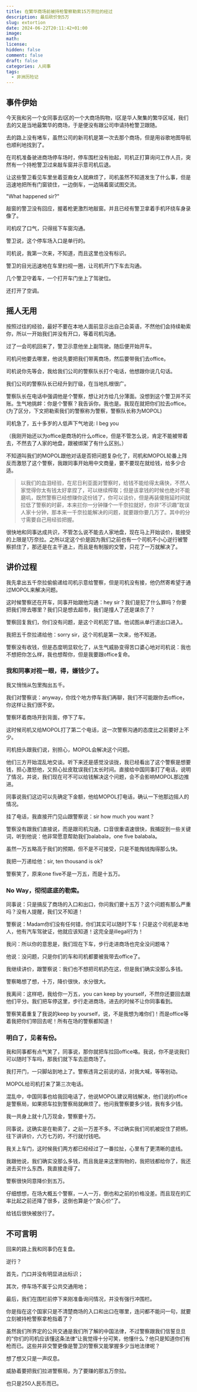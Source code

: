 ```yaml
---
title: 在繁华商场前被持枪警察勒索15万奈拉的经过
description: 最后砍价到5万
slug: extortion
date: 2024-06-22T20:11:42+01:00
image: 
math: 
license: 
hidden: false
comment: false
draft: false
categories: 人间事
tags:
  - 非洲历险记
---
```


## 事件伊始

今天我和另一个女同事去I区的一个大商场购物，I区是华人聚集的繁华区域，我们去的又是当地最繁华的商场，于是便没有跟公司申请持枪警卫跟随。

去的路上没有堵车，虽然公司的新司机是第一次去那个商场，但是用谷歌地图导航也顺利地找到了。

在司机准备驶进商场停车场时，停车围栏没有抬起，司机正打算询问工作人员，突然有一个持枪警卫过来敲车窗并示意司机后退。

让这些警卫看见车里坐着亚裔女人就麻烦了，司机虽然不知道发生了什么事，但是迅速地把所有门窗锁住，一边倒车，一边隔着窗试图交流。

"What happened sir?"

敲窗的警卫没有回应，握着枪更激烈地敲窗。并且已经有警卫拿着手机环绕车身录像了。

司机叹了口气，只得摇下车窗沟通。

警卫说，这个停车场入口是单行的。

司机说，我第一次来，不知道，而且这里也没有标识。

警卫的目光迅速地在车里扫视一圈，让司机开门下车去沟通。

几个警卫守着车，一个打开车门坐上了驾驶位。

还打开了空调。

## 摇人无用

按照过往的经验，最好不要在本地人面前显示出自己会英语，不然他们会持续勒索你，所以一开始我们并没有开口，等着司机沟通。

过了一会司机回来了，警卫示意他坐上副驾驶。随后便开始开车。

司机问他要去哪里，他说先要把我们带离商场，然后要带我们去office。

司机说你先等会，我给我们公司的警察队长打个电话，他想跟你说几句话。

我们公司的警察队长已经升到厅级，在当地扎根很广。

警察队长在电话中强调他是个警察，想让对方给几分薄面。没想到这个警卫并不买账。生气地挑衅：你是个警察？我告诉你，我也是。我现在就把你们拉去office。(为了区分，下文把勒索我们的警察称为警察，警察队长称为MOPOL)

司机急了，五十多岁的人低声下气地说: I beg you

（我刚开始还以为office是商场的什么office，但是不管怎么说，肯定不能被带着去，不然去了人家的地盘，跟被绑架了有什么区别。）

不知道叫我们的MOPOL跟他对话是否把问题复杂化了，司机和MOPOL轮番上阵反而激怒了这个警察，我跟同事开始用中文商量，要不要现在就给钱，给多少合适。

> 以我们的血泪经验，在尼日利亚面对警察时，给钱不能给得太痛快，不然人家觉得你太有钱太好拿捏了，可以继续榨取；但是该拿钱的时候也绝对不能磨叽，既然警察已经想赚你这份钱了，你可以谈价，但是再装傻拖延时间就拉低了警察的时薪，本来拦你一分钟赚个一千奈拉就好，你非“不识趣”耽误人家十分钟，那本来一千奈拉能解决的问题，就要跟你要几万了。其中的分寸需要自己用经验把握。

很快地和同事达成共识，不管怎么说不能去人家地盘，现在马上开始谈价，能接受的上限是1万奈拉。之所以定这个价是因为我们之前也有一个司机不小心逆行被警察抓住了，那还是在主干道上，而且是有制服的交警，只花了一万就解决了。

## 讲价过程

我先拿出五千奈拉偷偷递给司机示意给警察，但是司机没有接，他仍然寄希望于通过MOPOL来解决问题。

这时候警察还在开车，同事开始跟他沟通：hey sir？我们是犯了什么罪吗？你要把我们带去哪里？我们只是想去超市，我们是撞人了还是谋杀了？

警察回复我们，你们没有问题，是这个司机犯了错。他试图从单行道出口进入。

我把五千奈拉递给他：sorry sir，这个司机是第一次来，他不知道。

警察没有收钱，但是态度明显软化了，从生气威胁变得苦口婆心地对司机说：我也不想把你怎么样，我也想帮你，但是我要跟office复命。

### 我和同事对视一眼，得，嫌钱少了。

我又悄悄从包里掏出五千。

我们对警察说：anyway，你找个地方停车我们再聊，我们不可能跟你去office，你这样让我们很不安。

警察环着商场开到背面，停下了车。

这时候司机又给MOPOL打了第二个电话，这一次警察沟通的态度比之前要好上不少。

司机扭头跟我们说，别担心，MOPOL会解决这个问题。

他们三方开始混乱地交谈。听下来还是感觉没谈拢，我已经看出了这个警察是想要钱，担心激怒他，又担心扯皮耽误我们太长时间。直接给中国同事打了电话，说明了情况，并说，我们现在可不可以给钱解决这个问题，会不会影响MOPOL那边推进。

同事说我们这边可以先确定下金额，他给MOPOL打电话，确认一下他那边摇人的情况。

挂了电话，我直接开门见山跟警察说：sir how much you want？

警察没有跟我们直接说，而是跟司机沟通，口音很重语速很快，我捕捉到一些关键词，听到他说：他非常愿意帮助我们balabala，one five balabala。

虽然一万五略高于我们的预期，但不是不可接受，只是不能掏钱掏得那么快。

我把一万递给他：sir, ten thousand is ok?

警察笑了，原来one five不是一万五，而是十五万。

### No Way，彻彻底底的勒索。

同事说：只是搞反了商场的入口和出口，你问我们要十五万？这个问题有那么严重吗？没有人提醒，我们又不知道！

警察说：Madam你们没有任何错，你们其实可以随时下车！只是这个司机是本地人，他有汽车驾驶证，他就应该知道！这完全是illegal行为！

我问：所以你的意思是，我们现在下车，步行走进商场也完全没问题咯？

他说：没问题，只是你们的车和司机都要被我带去office了。

我继续讲价，跟警察说：我们也不想把司机扔在这，但是我们确实没那么多钱。

警察略想了想，十万，降价很快，水分很大。

我离间：这样吧，我给你一万五，you can keep by yourself，不然你还要回去跟他们平分。我们把车停这里，步行走进商场，进去的时候不让你同事看到。

警察笑着重复了我说的keep by yourself，说，不是我想为难你们！而是office等着我把你们带回去呢！所有在场的警察都知道！

### 明白了，见者有份。

我和同事都有点气笑了，同事说，那你就把车拉回office咯。我说，你不是说我们可以随时下车吗，那我们就下车去逛商场了。

我打开门，一只脚站到地上了。警察违背之前说的话，对我大喊，等等别动。

MOPOL给司机打来了第三次电话。

混乱中，中国同事也给我回电话了，他说MOPOL建议用钱解决，他们说的office是警察局，如果把车拉到警察局就麻烦了。他问我警察要多少钱，我有多少钱。

我一共身上就十几万现金，警察要十万。

同事说，这确实是在勒索了，之前一万差不多。不过确实我们司机被捉住了把柄，往下讲讲价，六万七万的，不行就付钱吧。

我关上车门，这时候我们两方都已经经过了一番拉扯，心里有了更清晰的底线。

我跟他说，我们确实没那么多钱，而且我是来这里购物的，我把钱都给你了，我还进去买什么东西，我直接走得了。

警察很快同意降价到五万。

仔细想想，在场大概五个警察，一人一万，倒也和之前的价格没差。而且现在的汇率比起之前还降了很多，这倒也算是个“良心价”了。

给钱后很快被放行了。

## 不可言明

回来的路上我和同事仍在复盘。

逆行？

首先，门口并没有明显进出标识；

其次，停车场不属于公共交通用地；

最后，我们在围栏前停下来刚准备询问情况，并没有强行冲围栏。

你是指在这个国家只是不清楚商场的入口和出口在哪里，连问都不能问一句，就要立刻被持枪警察拿枪指着了？

虽然我们所界定的公共交通是我们所了解的中国法律，不过警察跟我们信誓旦旦的“你们的司机应该懂这条法律”让我觉得十分可笑，他懂什么？他只是知道你们有枪而已。这些并非交警更像是警卫的警察又能掌握多少当地法律呢？

想了想又只是一声叹息。

威胁着要把我们拉进警察局，为了要赚的那五万奈拉。

也只是250人民币而已。